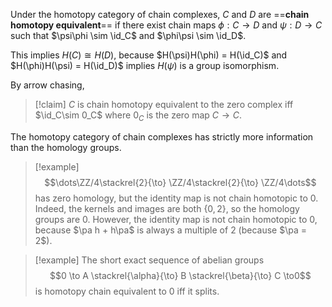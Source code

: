 Under the homotopy category of chain complexes, $C$ and $D$ are ==**chain homotopy equivalent**== if there exist chain maps $\phi:C\to D$ and $\psi:D\to C$ such that $\psi\phi \sim \id_C$ and $\phi\psi \sim \id_D$. 

This implies $H(C) \cong H(D)$, because $H(\psi)H(\phi) = H(\id_C)$ and $H(\phi)H(\psi) = H(\id_D)$ implies $H(\psi)$ is a group isomorphism.

By arrow chasing,

>[!claim]
>$C$ is chain homotopy equivalent to the zero complex iff $\id_C\sim 0_C$ where $0_C$ is the zero map $C\to C$.

The homotopy category of chain complexes has strictly more information than the homology groups.

>[!example]
>$$\dots\ZZ/4\stackrel{2}{\to} \ZZ/4\stackrel{2}{\to} \ZZ/4\dots$$ has zero homology, but the identity map is not chain homotopic to $0$. Indeed, the kernels and images are both $\{0,2\}$, so the homology groups are $0$. However, the identity map is not chain homotopic to $0$, because $\pa h + h\pa$ is always a multiple of $2$ (because $\pa = 2$).

>[!example]
>The short exact sequence of abelian groups
>$$0 \to A \stackrel{\alpha}{\to} B \stackrel{\beta}{\to} C \to0$$
>is homotopy chain equivalent to $0$ iff it splits.